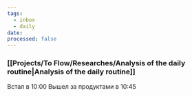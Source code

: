 ```yaml
---
tags:
  - inbox
  - daily
date:
processed: false
---
```

### [[Projects/To Flow/Researches/Analysis of the daily routine|Analysis of the daily routine]]

Встал в 10:00
Вышел за продуктами в 10:45
